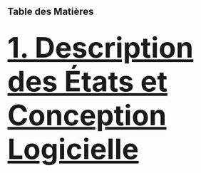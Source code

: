 ## Table des Matières

<h2><a href="https://github.com/abderrazekbhr/Projet-PLT/tree/main/rapport/Description%20et%20conception%20des%20%C3%A9tats" style="font-size:3em;text-decoration:underline;"> 1. Description des États et Conception Logicielle</a></h2>
